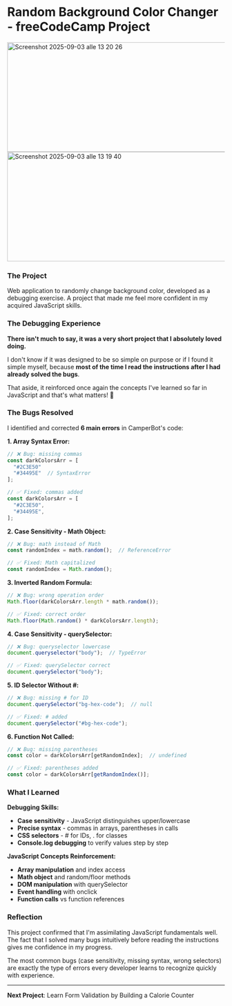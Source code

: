 # Random Background Color Changer - freeCodeCamp Project

<img width="635" height="253" alt="Screenshot 2025-09-03 alle 13 20 26" src="https://github.com/user-attachments/assets/2359f1a9-e56d-4437-af92-ff0067156cc6" />

<img width="635" height="253" alt="Screenshot 2025-09-03 alle 13 19 40" src="https://github.com/user-attachments/assets/c38cfb5e-8d6f-4c2e-b93e-395e8bb3c6a4" />

### The Project
Web application to randomly change background color, developed as a debugging exercise. A project that made me feel more confident in my acquired JavaScript skills.

### The Debugging Experience

**There isn't much to say, it was a very short project that I absolutely loved doing.**

I don't know if it was designed to be so simple on purpose or if I found it simple myself, because **most of the time I read the instructions after I had already solved the bugs**.

That aside, it reinforced once again the concepts I've learned so far in JavaScript and that's what matters! 💪

### The Bugs Resolved

I identified and corrected **6 main errors** in CamperBot's code:

**1. Array Syntax Error:**
```javascript
// ❌ Bug: missing commas
const darkColorsArr = [
  "#2C3E50"
  "#34495E"  // SyntaxError
];

// ✅ Fixed: commas added
const darkColorsArr = [
  "#2C3E50",
  "#34495E",
];
```

**2. Case Sensitivity - Math Object:**
```javascript
// ❌ Bug: math instead of Math
const randomIndex = math.random();  // ReferenceError

// ✅ Fixed: Math capitalized
const randomIndex = Math.random();
```

**3. Inverted Random Formula:**
```javascript
// ❌ Bug: wrong operation order
Math.floor(darkColorsArr.length * math.random());

// ✅ Fixed: correct order
Math.floor(Math.random() * darkColorsArr.length);
```

**4. Case Sensitivity - querySelector:**
```javascript
// ❌ Bug: queryselector lowercase
document.queryselector("body");  // TypeError

// ✅ Fixed: querySelector correct
document.querySelector("body");
```

**5. ID Selector Without #:**
```javascript
// ❌ Bug: missing # for ID
document.querySelector("bg-hex-code");  // null

// ✅ Fixed: # added
document.querySelector("#bg-hex-code");
```

**6. Function Not Called:**
```javascript
// ❌ Bug: missing parentheses
const color = darkColorsArr[getRandomIndex];  // undefined

// ✅ Fixed: parentheses added
const color = darkColorsArr[getRandomIndex()];
```

### What I Learned

**Debugging Skills:**
- **Case sensitivity** - JavaScript distinguishes upper/lowercase
- **Precise syntax** - commas in arrays, parentheses in calls
- **CSS selectors** - # for IDs, . for classes
- **Console.log debugging** to verify values step by step

**JavaScript Concepts Reinforcement:**
- **Array manipulation** and index access
- **Math object** and random/floor methods
- **DOM manipulation** with querySelector
- **Event handling** with onclick
- **Function calls** vs function references

### Reflection

This project confirmed that I'm assimilating JavaScript fundamentals well. The fact that I solved many bugs intuitively before reading the instructions gives me confidence in my progress.

The most common bugs (case sensitivity, missing syntax, wrong selectors) are exactly the type of errors every developer learns to recognize quickly with experience.

---

**Next Project**: Learn Form Validation by Building a Calorie Counter

